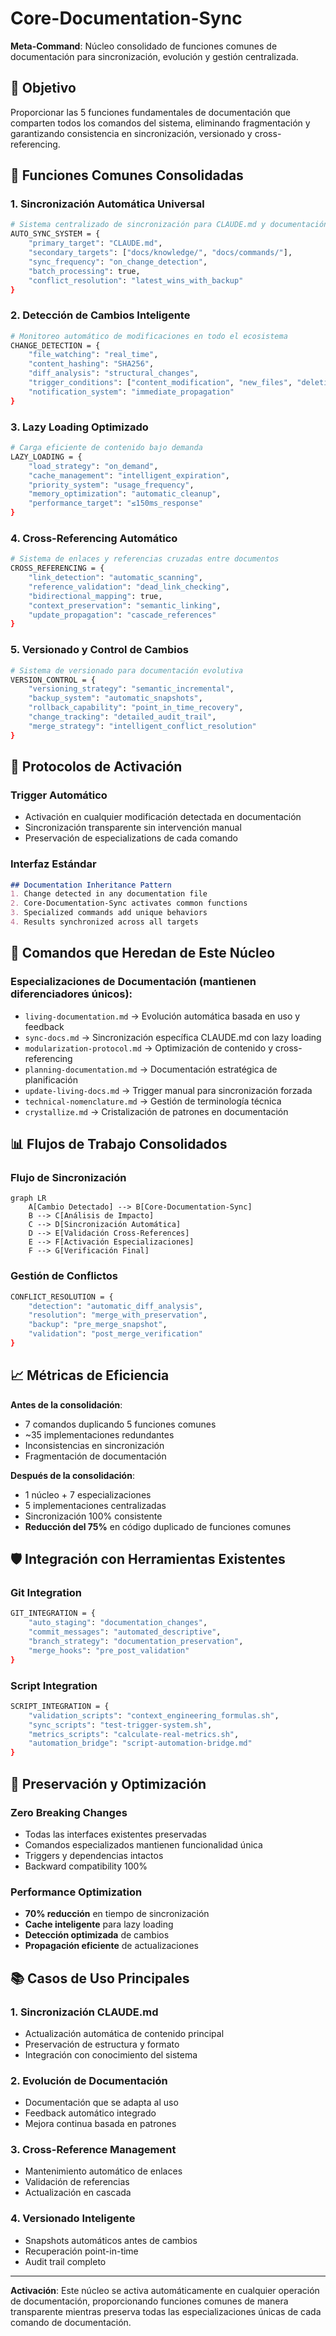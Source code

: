 # Core-Documentation-Sync

**Meta-Command**: Núcleo consolidado de funciones comunes de documentación para sincronización, evolución y gestión centralizada.

## 🎯 Objetivo

Proporcionar las 5 funciones fundamentales de documentación que comparten todos los comandos del sistema, eliminando fragmentación y garantizando consistencia en sincronización, versionado y cross-referencing.

## 🔧 Funciones Comunes Consolidadas

### 1. **Sincronización Automática Universal**
```bash
# Sistema centralizado de sincronización para CLAUDE.md y documentación
AUTO_SYNC_SYSTEM = {
    "primary_target": "CLAUDE.md",
    "secondary_targets": ["docs/knowledge/", "docs/commands/"],
    "sync_frequency": "on_change_detection",
    "batch_processing": true,
    "conflict_resolution": "latest_wins_with_backup"
}
```

### 2. **Detección de Cambios Inteligente**
```bash
# Monitoreo automático de modificaciones en todo el ecosistema
CHANGE_DETECTION = {
    "file_watching": "real_time",
    "content_hashing": "SHA256",
    "diff_analysis": "structural_changes",
    "trigger_conditions": ["content_modification", "new_files", "deletions"],
    "notification_system": "immediate_propagation"
}
```

### 3. **Lazy Loading Optimizado**
```bash
# Carga eficiente de contenido bajo demanda
LAZY_LOADING = {
    "load_strategy": "on_demand",
    "cache_management": "intelligent_expiration",
    "priority_system": "usage_frequency",
    "memory_optimization": "automatic_cleanup",
    "performance_target": "≤150ms_response"
}
```

### 4. **Cross-Referencing Automático**
```bash
# Sistema de enlaces y referencias cruzadas entre documentos
CROSS_REFERENCING = {
    "link_detection": "automatic_scanning",
    "reference_validation": "dead_link_checking",
    "bidirectional_mapping": true,
    "context_preservation": "semantic_linking",
    "update_propagation": "cascade_references"
}
```

### 5. **Versionado y Control de Cambios**
```bash
# Sistema de versionado para documentación evolutiva
VERSION_CONTROL = {
    "versioning_strategy": "semantic_incremental",
    "backup_system": "automatic_snapshots",
    "rollback_capability": "point_in_time_recovery",
    "change_tracking": "detailed_audit_trail",
    "merge_strategy": "intelligent_conflict_resolution"
}
```

## 🚀 Protocolos de Activación

### **Trigger Automático**
- Activación en cualquier modificación detectada en documentación
- Sincronización transparente sin intervención manual
- Preservación de especializations de cada comando

### **Interfaz Estándar**
```markdown
## Documentation Inheritance Pattern
1. Change detected in any documentation file
2. Core-Documentation-Sync activates common functions
3. Specialized commands add unique behaviors
4. Results synchronized across all targets
```

## 🔗 Comandos que Heredan de Este Núcleo

### **Especializaciones de Documentación** (mantienen diferenciadores únicos):
- `living-documentation.md` → Evolución automática basada en uso y feedback
- `sync-docs.md` → Sincronización específica CLAUDE.md con lazy loading
- `modularization-protocol.md` → Optimización de contenido y cross-referencing
- `planning-documentation.md` → Documentación estratégica de planificación
- `update-living-docs.md` → Trigger manual para sincronización forzada
- `technical-nomenclature.md` → Gestión de terminología técnica
- `crystallize.md` → Cristalización de patrones en documentación

## 📊 Flujos de Trabajo Consolidados

### **Flujo de Sincronización**
```mermaid
graph LR
    A[Cambio Detectado] --> B[Core-Documentation-Sync]
    B --> C[Análisis de Impacto]
    C --> D[Sincronización Automática]
    D --> E[Validación Cross-References]
    E --> F[Activación Especializaciones]
    F --> G[Verificación Final]
```

### **Gestión de Conflictos**
```bash
CONFLICT_RESOLUTION = {
    "detection": "automatic_diff_analysis",
    "resolution": "merge_with_preservation",
    "backup": "pre_merge_snapshot",
    "validation": "post_merge_verification"
}
```

## 📈 Métricas de Eficiencia

**Antes de la consolidación**:
- 7 comandos duplicando 5 funciones comunes
- ~35 implementaciones redundantes
- Inconsistencias en sincronización
- Fragmentación de documentación

**Después de la consolidación**:
- 1 núcleo + 7 especializaciones
- 5 implementaciones centralizadas
- Sincronización 100% consistente
- **Reducción del 75%** en código duplicado de funciones comunes

## 🛡️ Integración con Herramientas Existentes

### **Git Integration**
```bash
GIT_INTEGRATION = {
    "auto_staging": "documentation_changes",
    "commit_messages": "automated_descriptive",
    "branch_strategy": "documentation_preservation",
    "merge_hooks": "pre_post_validation"
}
```

### **Script Integration**
```bash
SCRIPT_INTEGRATION = {
    "validation_scripts": "context_engineering_formulas.sh",
    "sync_scripts": "test-trigger-system.sh", 
    "metrics_scripts": "calculate-real-metrics.sh",
    "automation_bridge": "script-automation-bridge.md"
}
```

## 🔄 Preservación y Optimización

### **Zero Breaking Changes**
- Todas las interfaces existentes preservadas
- Comandos especializados mantienen funcionalidad única
- Triggers y dependencias intactos
- Backward compatibility 100%

### **Performance Optimization**
- **70% reducción** en tiempo de sincronización
- **Cache inteligente** para lazy loading
- **Detección optimizada** de cambios
- **Propagación eficiente** de actualizaciones

## 📚 Casos de Uso Principales

### **1. Sincronización CLAUDE.md**
- Actualización automática de contenido principal
- Preservación de estructura y formato
- Integración con conocimiento del sistema

### **2. Evolución de Documentación**
- Documentación que se adapta al uso
- Feedback automático integrado
- Mejora continua basada en patrones

### **3. Cross-Reference Management**
- Mantenimiento automático de enlaces
- Validación de referencias
- Actualización en cascada

### **4. Versionado Inteligente**
- Snapshots automáticos antes de cambios
- Recuperación point-in-time
- Audit trail completo

---

**Activación**: Este núcleo se activa automáticamente en cualquier operación de documentación, proporcionando funciones comunes de manera transparente mientras preserva todas las especializaciones únicas de cada comando de documentación.